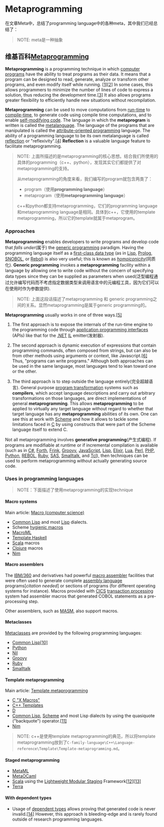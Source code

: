 # Metaprogramming

在文章Meta中，总结了programming language中的各种meta，其中我们已经总结了：

> NOTE: meta是一种抽象

## 维基百科[Metaprogramming](https://en.wikipedia.org/wiki/Metaprogramming) 

**Metaprogramming** is a programming technique in which [computer programs](https://en.wikipedia.org/wiki/Computer_program) have the ability to treat programs as their data. It means that a program can be designed to read, generate, analyze or transform other programs, and even modify itself while running. [[1\]](https://en.wikipedia.org/wiki/Metaprogramming#cite_note-1)[[2\]](https://en.wikipedia.org/wiki/Metaprogramming#cite_note-2) In some cases, this allows programmers to minimize the number of lines of code to express a solution, thus reducing the development time.[[3\]](https://en.wikipedia.org/wiki/Metaprogramming#cite_note-3)  It also allows programs greater flexibility to efficiently handle new situations without recompilation.

**Metaprogramming** can be used to move computations from [run-time](https://en.wikipedia.org/wiki/Run_time_(program_lifecycle_phase)) to [compile-time](https://en.wikipedia.org/wiki/Compile-time), to generate code using compile time computations, and to enable [self-modifying code](https://en.wikipedia.org/wiki/Self-modifying_code). The language in which the **metaprogram** is written is called the [metalanguage](https://en.wikipedia.org/wiki/Self-modifying_code). The language of the programs that are manipulated is called the [attribute-oriented programming](https://en.wikipedia.org/wiki/Attribute-oriented_programming) language. The ability of a programming language to be its own metalanguage is called [reflection](https://en.wikipedia.org/wiki/Reflection_(computer_science)) or "reflexivity".[[4\]](https://en.wikipedia.org/wiki/Metaprogramming#cite_note-4) **Reflection** is a valuable language feature to facilitate metaprogramming.

> NOTE: 上面所描述的是metaprogramming的核心思想。结合我们所使用的具体的programming（c++、python），发现其实它们都提供了对metaprogramming的支持。
>
> 从metaprogramming的角度来看，我们编写的program就包含两类了：
>
> - program（使用**programming language**）
> - metaprogram（使用**metaprogramming language**）
>
> c++和python都支持metaprogramming，它们的programming language和metaprogramming language是相同。具体到c++，它使用的template metaprogramming，所以它的template就属于metaprogram。

### Approaches 

**Metaprogramming** enables developers to write programs and develop code that *falls under*(属于) the [generic programming](https://en.wikipedia.org/wiki/Generic_programming) paradigm. Having the programming language itself as a [first-class data type](https://en.wikipedia.org/wiki/First-class_object) (as in [Lisp](https://en.wikipedia.org/wiki/Lisp_(programming_language)), [Prolog](https://en.wikipedia.org/wiki/Prolog), [SNOBOL](https://en.wikipedia.org/wiki/SNOBOL), or [Rebol](https://en.wikipedia.org/wiki/Rebol)) is also very useful; this is known as *[homoiconicity](https://en.wikipedia.org/wiki/Homoiconicity)*(同质化). **Generic programming** invokes a **metaprogramming** facility within a language by allowing one to write code without the concern of specifying data types since they can be supplied as parameters when used(泛型编程通过允许编写代码而不考虑指定数据类型来调用语言中的元编程工具，因为它们可以在使用时作为参数提供).

> NOTE: 上面这段话描述了metaprogramming 和 generic programming之间的关系。显然metaprogramming是属于generic programming的。

**Metaprogramming** usually works in one of three ways.[[5\]](https://en.wikipedia.org/wiki/Metaprogramming#cite_note-5)

1. The first approach is to expose the internals of the run-time engine to the programming code through [application programming interfaces](https://en.wikipedia.org/wiki/Application_programming_interface) (APIs) like that for the [.NET](https://en.wikipedia.org/wiki/.NET_Framework) [IL](https://en.wikipedia.org/wiki/Microsoft_Intermediate_Language) emitter(发射器).

2. The second approach is dynamic execution of expressions that contain programming commands, often composed from strings, but can also be from other methods using arguments or context, like Javascript.[[6\]](https://en.wikipedia.org/wiki/Metaprogramming#cite_note-6) Thus, "programs can write programs." Although both approaches can be used in the same language, most languages tend to lean toward one or the other.

3. The third approach is to step outside the language entirely(完全超越语言). General purpose [program transformation](https://en.wikipedia.org/wiki/Program_transformation) systems such as **compilers**, which accept language descriptions and carry out arbitrary transformations on those languages, are direct implementations of general **metaprogramming**. This allows **metaprogramming** to be applied to virtually any target language without regard to whether that target language has any **metaprogramming** abilities of its own. One can see this at work with [Scheme](https://en.wikipedia.org/wiki/Scheme_(programming_language)) and how it allows to tackle some limitations faced in [C](https://en.wikipedia.org/wiki/C_(programming_language)) by using constructs that were part of the Scheme language itself to extend C.


Not all metaprogramming involves **generative programming**(产生式编程). If programs are modifiable at runtime or if incremental compilation is available (such as in [C#](https://en.wikipedia.org/wiki/C_Sharp_(programming_language)), [Forth](https://en.wikipedia.org/wiki/Forth_(programming_language)), [Frink](https://en.wikipedia.org/wiki/Frink_(programming_language)), [Groovy](https://en.wikipedia.org/wiki/Groovy_(programming_language)), [JavaScript](https://en.wikipedia.org/wiki/JavaScript), [Lisp](https://en.wikipedia.org/wiki/Lisp_(programming_language)), [Elixir](https://en.wikipedia.org/wiki/Elixir), [Lua](https://en.wikipedia.org/wiki/Lua_(programming_language)), [Perl](https://en.wikipedia.org/wiki/Perl), [PHP](https://en.wikipedia.org/wiki/PHP), [Python](https://en.wikipedia.org/wiki/Python_(programming_language)), [REBOL](https://en.wikipedia.org/wiki/REBOL), [Ruby](https://en.wikipedia.org/wiki/Ruby_(programming_language)), [SAS](https://en.wikipedia.org/wiki/SAS_(software)), [Smalltalk](https://en.wikipedia.org/wiki/Smalltalk), and [Tcl](https://en.wikipedia.org/wiki/Tcl)), then techniques can be used to perform metaprogramming without actually generating source code.


### Uses in programming languages 

> NOTE：下面描述了使用metaprogramming的实现technique

#### Macro systems

Main article: [Macro (computer science)](https://en.wikipedia.org/wiki/Macro_(computer_science))

- [Common Lisp](https://en.wikipedia.org/wiki/Common_Lisp) and most [Lisp](https://en.wikipedia.org/wiki/Lisp_(programming_language)) dialects.
- Scheme [hygienic macros](https://en.wikipedia.org/wiki/Hygienic_macro)
- [MacroML](https://en.wikipedia.org/wiki/MacroML)
- [Template Haskell](https://en.wikipedia.org/wiki/Template_Haskell)
- [Scala](https://en.wikipedia.org/wiki/Scala_(programming_language)) macros
- [Clojure](https://en.wikipedia.org/wiki/Clojure_(programming_language)) macros
- [Nim](https://en.wikipedia.org/wiki/Nim_(programming_language))

#### Macro assemblers

The [IBM/360](https://en.wikipedia.org/wiki/IBM/360) and derivatives had powerful [macro assembler](https://en.wikipedia.org/wiki/Macro_assembler) facilities that were often used to generate complete [assembly language](https://en.wikipedia.org/wiki/Assembly_language) programs[*citation needed*] or sections of programs (for different operating systems for instance). Macros provided with [CICS](https://en.wikipedia.org/wiki/CICS) [transaction processing](https://en.wikipedia.org/wiki/Transaction_processing) system had assembler macros that generated COBOL statements as a pre-processing step.

Other assemblers, such as [MASM](https://en.wikipedia.org/wiki/MASM), also support macros.

#### Metaclasses

[Metaclasses](https://en.wikipedia.org/wiki/Metaclass) are provided by the following programming languages:

- [Common Lisp](https://en.wikipedia.org/wiki/Common_Lisp)[[10\]](https://en.wikipedia.org/wiki/Metaprogramming#cite_note-10)
- [Python](https://en.wikipedia.org/wiki/Python_(programming_language))
- [Nil](https://en.wikipedia.org/wiki/Nil_(programming_language))
- [Groovy](https://en.wikipedia.org/wiki/Groovy_(programming_language))
- [Ruby](https://en.wikipedia.org/wiki/Ruby_(programming_language))
- [Smalltalk](https://en.wikipedia.org/wiki/Smalltalk)

#### Template metaprogramming

Main article: [Template metaprogramming](https://en.wikipedia.org/wiki/Template_metaprogramming)

- [C "X Macros"](https://en.wikipedia.org/wiki/X_Macro)
- [C++ Templates](https://en.wikipedia.org/wiki/C%2B%2B_Templates)
- [D](https://en.wikipedia.org/wiki/D_(programming_language))
- [Common Lisp](https://en.wikipedia.org/wiki/Common_Lisp), [Scheme](https://en.wikipedia.org/wiki/Scheme_(programming_language)) and most Lisp dialects by using the quasiquote ("backquote") operator.[[11\]](https://en.wikipedia.org/wiki/Metaprogramming#cite_note-11)
- [Nim](https://en.wikipedia.org/wiki/Nim_(programming_language))

> NOTE: c++是使用template metaprogramming的典范，所以将template metaprogramming放到了`C-family-language\C++\Language-reference\Template\Template-metaprogramming.md`。

#### Staged metaprogramming

- [MetaML](https://en.wikipedia.org/w/index.php?title=MetaML&action=edit&redlink=1)
- [MetaOCaml](https://en.wikipedia.org/wiki/OCaml#MetaOCaml)
- [Scala](https://en.wikipedia.org/wiki/Scala_(programming_language)) using the [Lightweight Modular Staging](https://en.wikipedia.org/w/index.php?title=Lightweight_Modular_Staging&action=edit&redlink=1) Framework[[12\]](https://en.wikipedia.org/wiki/Metaprogramming#cite_note-12)[[13\]](https://en.wikipedia.org/wiki/Metaprogramming#cite_note-13)
- [Terra](http://terralang.org/)

#### With dependent types

- Usage of [dependent types](https://en.wikipedia.org/wiki/Dependent_type) allows proving that generated code is never invalid.[[14\]](https://en.wikipedia.org/wiki/Metaprogramming#cite_note-14) However, this approach is bleeding-edge and is rarely found outside of research programming languages.